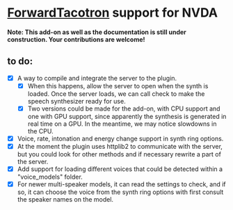 # [ForwardTacotron](https://github.com/as-ideas/ForwardTacotron) support for NVDA

**Note: This add-on as well as the documentation is still under construction. Your contributions are welcome!**

## to do:

- [x] A way to compile and integrate the server to the plugin.
	- [x] When this happens, allow the server to open when the synth is loaded. Once the server loads, we can call check to make the speech synthesizer ready for use.
	- [x] Two versions could be made for the add-on, with CPU support and one with GPU support, since apparently the synthesis is generated in real time on a GPU. In the meantime, we may notice slowdowns in the CPU.
- [x] Voice, rate, intonation and energy change support in synth ring options.
- [x] At the moment the plugin uses httplib2 to communicate with the server, but you could look for other methods and if necessary rewrite a part of the server.
- [x] Add support for loading different voices that could be detected within a "voice_models" folder.
- [x] For newer multi-speaker models, it can read the settings to check, and if so, it can choose the voice from the synth ring options with first consult the speaker names on the model.